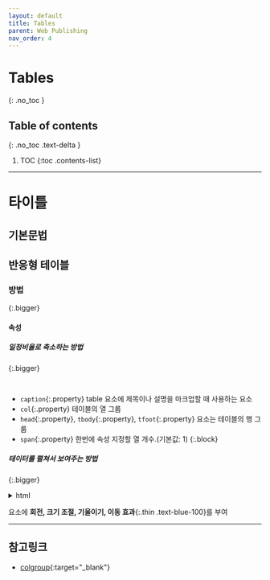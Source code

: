 ```yaml
---
layout: default
title: Tables
parent: Web Publishing
nav_order: 4
---
```


# Tables
{: .no_toc }

## Table of contents
{: .no_toc .text-delta }

1. TOC
{:toc .contents-list}

---

# 타이틀

## 기본문법
## 반응형 테이블
### 방법
{:.bigger}
#### 속성
##### 일정비율로 축소하는 방법
{:.bigger}

```html

```
```css

```

* `caption`{:.property} table 요소에 제목이나 설명을 마크업할 때 사용하는 요소
* `col`{:.property} 테이블의 열 그룹
* `head`{:.property}, `tbody`{:.property}, `tfoot`{:.property} 요소는 테이블의 행 그룹
* `span`{:.property} 한번에 속성 지정할 열 개수.(기본값: 1) 
{:.block}


##### 테이터를 펼쳐서 보여주는 방법
{:.bigger}


<details markdown="1">
<summary>html</summary>
내용
</details>

요소에 **회전, 크기 조절, 기울이기, 이동 효과**{:.thin .text-blue-100}를 부여

---

## 참고링크
- [colgroup](https://developer.mozilla.org/ko/docs/Web/HTML/Element/colgroup){:target="_blank"}